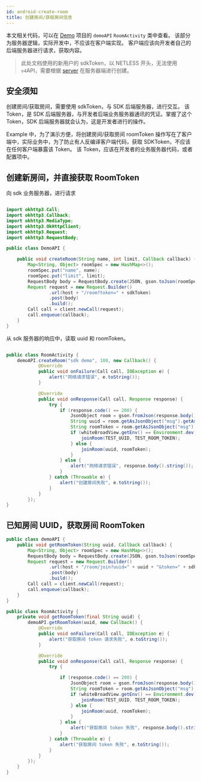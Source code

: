 ```yaml
---
id: android-create-room
title: 创建房间/获取房间信息
---
```


本文相关代码，可以在 [Demo](declaration.md#demo) 项目的 `demoAPI` `RoomActivity` 类中查看。
该部分为服务器逻辑，实际开发中，不应该在客户端实现。
客户端应该向开发者自己的后端服务器进行请求，获取内容。

>此处文档使用的新用户的 sdkToken，以 NETLESS 开头，无法使用`v4`API，需要根据 [server](/docs/server/overview/server-introduction) 在服务器端进行创建。

## 安全须知

创建房间/获取房间，需要使用 sdkToken，与 SDK 后端服务器，进行交互。
该 Token，是 SDK 后端服务器，与开发者后端业务服务器通讯的凭证。掌握了这个 Token，SDK 后端服务器就会认为，这是开发者进行的操作。

Example 中，为了演示方便，将创建房间/获取房间 roomToken 操作写在了客户端中，实际业务中，为了防止有人反编译客户端代码，获取 SDKToken，不应该在任何客户端暴露该 Token。
该 Token，应该在开发者的业务服务器代码，或者配置项中。

## 创建新房间，并直接获取 RoomToken

向 sdk 业务服务器，进行请求

```Java

import okhttp3.Call;
import okhttp3.Callback;
import okhttp3.MediaType;
import okhttp3.OkHttpClient;
import okhttp3.Request;
import okhttp3.RequestBody;

public class DemoAPI {

    public void createRoom(String name, int limit, Callback callback) {
        Map<String, Object> roomSpec = new HashMap<>();
        roomSpec.put("name", name);
        roomSpec.put("limit", limit);
        RequestBody body = RequestBody.create(JSON, gson.toJson(roomSpec));
        Request request = new Request.Builder()
                .url(host + "/room?token=" + sdkToken)
                .post(body)
                .build();
        Call call = client.newCall(request);
        call.enqueue(callback);
    }
}

```

从 sdk 服务器的响应中，读取 uuid 和 roomToken。

```Java

public class RoomActivity {
    demoAPI.createRoom("sdk demo", 100, new Callback() {
            @Override
            public void onFailure(Call call, IOException e) {
                alert("网络请求错误", e.toString());
            }

            @Override
            public void onResponse(Call call, Response response) {
                try {
                    if (response.code() == 200) {
                        JsonObject room = gson.fromJson(response.body().string(), JsonObject.class);
                        String uuid = room.getAsJsonObject("msg").getAsJsonObject("room").get("uuid").getAsString();
                        String roomToken = room.getAsJsonObject("msg").get("roomToken").getAsString();
                        if (whiteBroadView.getEnv() == Environment.dev) {
                            joinRoom(TEST_UUID, TEST_ROOM_TOKEN);
                        } else {
                            joinRoom(uuid, roomToken);
                        }
                    } else {
                        alert("网络请求错误", response.body().string());
                    }
                } catch (Throwable e) {
                    alert("创建房间失败", e.toString());
                }
            }
        });
}
```

## 已知房间 UUID，获取房间 RoomToken

```Java
public class demoAPI {
    public void getRoomToken(String uuid, Callback callback) {
        Map<String, Object> roomSpec = new HashMap<>();
        RequestBody body = RequestBody.create(JSON, gson.toJson(roomSpec));
        Request request = new Request.Builder()
                .url(host + "/room/join?uuid=" + uuid + "&token=" + sdkToken)
                .post(body)
                .build();
        Call call = client.newCall(request);
        call.enqueue(callback);
    }
}
```

```Java
public class RoomActivity {
    private void getRoomToken(final String uuid) {
        demoAPI.getRoomToken(uuid, new Callback() {
            @Override
            public void onFailure(Call call, IOException e) {
                alert("获取房间 token 请求失败", e.toString());
            }

            @Override
            public void onResponse(Call call, Response response) {
                try {

                    if (response.code() == 200) {
                        JsonObject room = gson.fromJson(response.body().string(), JsonObject.class);
                        String roomToken = room.getAsJsonObject("msg").get("roomToken").getAsString();
                        if (whiteBroadView.getEnv() == Environment.dev) {
                            joinRoom(TEST_UUID, TEST_ROOM_TOKEN);
                        } else {
                            joinRoom(uuid, roomToken);
                        }
                    } else {
                        alert("获取房间 token 失败", response.body().string());
                    }
                } catch (Throwable e) {
                    alert("获取房间 token 失败", e.toString());
                }
            }
        });
    }
}
```